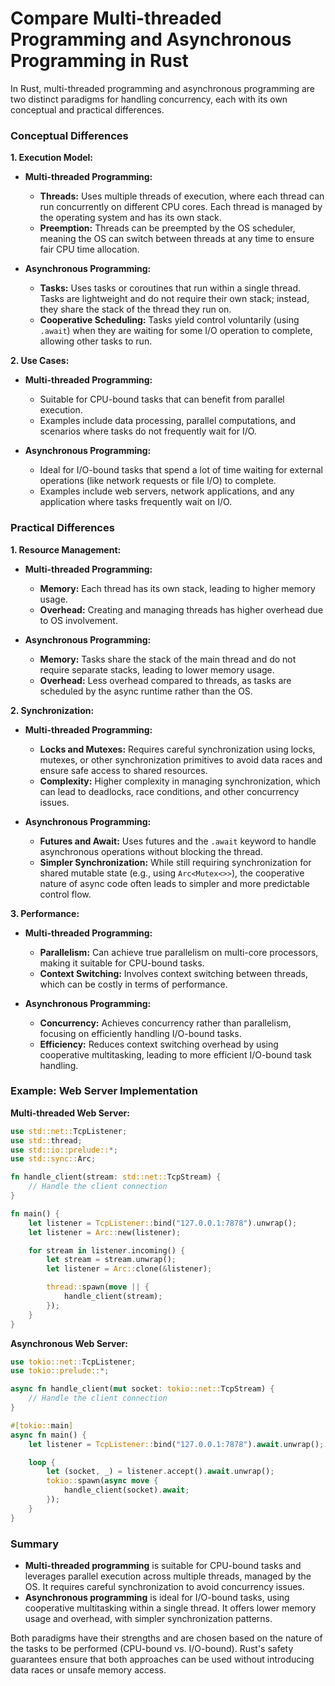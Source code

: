 # Compare Multi-threaded Programming and Asynchronous Programming in Rust

In Rust, multi-threaded programming and asynchronous programming are two distinct paradigms for handling concurrency, each with its own conceptual and practical differences.

### Conceptual Differences

**1. Execution Model:**

- **Multi-threaded Programming:**

  - **Threads:** Uses multiple threads of execution, where each thread can run concurrently on different CPU cores. Each thread is managed by the operating system and has its own stack.
  - **Preemption:** Threads can be preempted by the OS scheduler, meaning the OS can switch between threads at any time to ensure fair CPU time allocation.

- **Asynchronous Programming:**
  - **Tasks:** Uses tasks or coroutines that run within a single thread. Tasks are lightweight and do not require their own stack; instead, they share the stack of the thread they run on.
  - **Cooperative Scheduling:** Tasks yield control voluntarily (using `.await`) when they are waiting for some I/O operation to complete, allowing other tasks to run.

**2. Use Cases:**

- **Multi-threaded Programming:**

  - Suitable for CPU-bound tasks that can benefit from parallel execution.
  - Examples include data processing, parallel computations, and scenarios where tasks do not frequently wait for I/O.

- **Asynchronous Programming:**
  - Ideal for I/O-bound tasks that spend a lot of time waiting for external operations (like network requests or file I/O) to complete.
  - Examples include web servers, network applications, and any application where tasks frequently wait on I/O.

### Practical Differences

**1. Resource Management:**

- **Multi-threaded Programming:**

  - **Memory:** Each thread has its own stack, leading to higher memory usage.
  - **Overhead:** Creating and managing threads has higher overhead due to OS involvement.

- **Asynchronous Programming:**

  - **Memory:** Tasks share the stack of the main thread and do not require separate stacks, leading to lower memory usage.
  - **Overhead:** Less overhead compared to threads, as tasks are scheduled by the async runtime rather than the OS.

**2. Synchronization:**

- **Multi-threaded Programming:**

  - **Locks and Mutexes:** Requires careful synchronization using locks, mutexes, or other synchronization primitives to avoid data races and ensure safe access to shared resources.
  - **Complexity:** Higher complexity in managing synchronization, which can lead to deadlocks, race conditions, and other concurrency issues.

- **Asynchronous Programming:**

  - **Futures and Await:** Uses futures and the `.await` keyword to handle asynchronous operations without blocking the thread.
  - **Simpler Synchronization:** While still requiring synchronization for shared mutable state (e.g., using `Arc<Mutex<>>`), the cooperative nature of async code often leads to simpler and more predictable control flow.

**3. Performance:**

- **Multi-threaded Programming:**

  - **Parallelism:** Can achieve true parallelism on multi-core processors, making it suitable for CPU-bound tasks.
  - **Context Switching:** Involves context switching between threads, which can be costly in terms of performance.

- **Asynchronous Programming:**

  - **Concurrency:** Achieves concurrency rather than parallelism, focusing on efficiently handling I/O-bound tasks.
  - **Efficiency:** Reduces context switching overhead by using cooperative multitasking, leading to more efficient I/O-bound task handling.

### Example: Web Server Implementation

**Multi-threaded Web Server:**

```rust
use std::net::TcpListener;
use std::thread;
use std::io::prelude::*;
use std::sync::Arc;

fn handle_client(stream: std::net::TcpStream) {
    // Handle the client connection
}

fn main() {
    let listener = TcpListener::bind("127.0.0.1:7878").unwrap();
    let listener = Arc::new(listener);

    for stream in listener.incoming() {
        let stream = stream.unwrap();
        let listener = Arc::clone(&listener);

        thread::spawn(move || {
            handle_client(stream);
        });
    }
}
```

**Asynchronous Web Server:**

```rust
use tokio::net::TcpListener;
use tokio::prelude::*;

async fn handle_client(mut socket: tokio::net::TcpStream) {
    // Handle the client connection
}

#[tokio::main]
async fn main() {
    let listener = TcpListener::bind("127.0.0.1:7878").await.unwrap();

    loop {
        let (socket, _) = listener.accept().await.unwrap();
        tokio::spawn(async move {
            handle_client(socket).await;
        });
    }
}
```

### Summary

- **Multi-threaded programming** is suitable for CPU-bound tasks and leverages parallel execution across multiple threads, managed by the OS. It requires careful synchronization to avoid concurrency issues.
- **Asynchronous programming** is ideal for I/O-bound tasks, using cooperative multitasking within a single thread. It offers lower memory usage and overhead, with simpler synchronization patterns.

Both paradigms have their strengths and are chosen based on the nature of the tasks to be performed (CPU-bound vs. I/O-bound). Rust's safety guarantees ensure that both approaches can be used without introducing data races or unsafe memory access.
